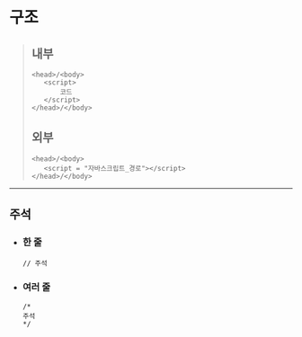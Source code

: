 # 구조
>## 내부
>```angular2html
><head>/<body>
>    <script>
>        코드
>    </script>
></head>/</body>
>```
>## 외부
>```angular2html
><head>/<body>
>    <script = "자바스크립트_경로"></script>
></head>/</body>
>```

---
## 주석
+ ### 한 줄
    ```
    // 주석
    ```
+ ### 여러 줄
  ```
  /* 
  주석 
  */
  ```
